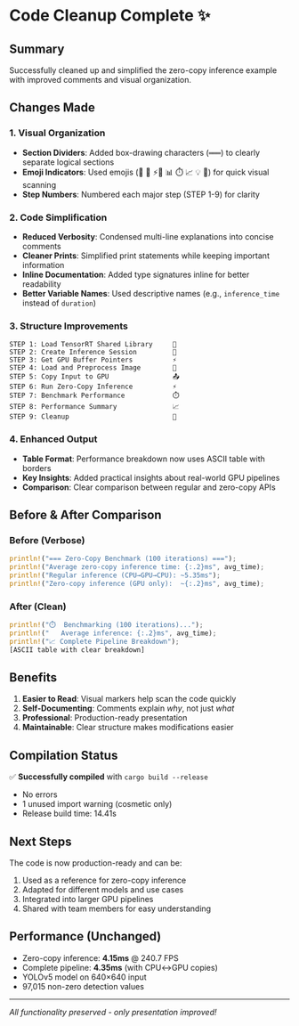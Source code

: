 # Code Cleanup Complete ✨

## Summary
Successfully cleaned up and simplified the zero-copy inference example with improved comments and visual organization.

## Changes Made

### 1. Visual Organization
- **Section Dividers**: Added box-drawing characters (`═══`) to clearly separate logical sections
- **Emoji Indicators**: Used emojis (🚀 📸 ⚡💾 📊 ⏱️ 📈 💡 🧹) for quick visual scanning
- **Step Numbers**: Numbered each major step (STEP 1-9) for clarity

### 2. Code Simplification
- **Reduced Verbosity**: Condensed multi-line explanations into concise comments
- **Cleaner Prints**: Simplified print statements while keeping important information
- **Inline Documentation**: Added type signatures inline for better readability
- **Better Variable Names**: Used descriptive names (e.g., `inference_time` instead of `duration`)

### 3. Structure Improvements
```
STEP 1: Load TensorRT Shared Library     🚀
STEP 2: Create Inference Session         💾
STEP 3: Get GPU Buffer Pointers          ⚡
STEP 4: Load and Preprocess Image        📸
STEP 5: Copy Input to GPU                📤
STEP 6: Run Zero-Copy Inference          ⚡
STEP 7: Benchmark Performance            ⏱️
STEP 8: Performance Summary              📈
STEP 9: Cleanup                          🧹
```

### 4. Enhanced Output
- **Table Format**: Performance breakdown now uses ASCII table with borders
- **Key Insights**: Added practical insights about real-world GPU pipelines
- **Comparison**: Clear comparison between regular and zero-copy APIs

## Before & After Comparison

### Before (Verbose)
```rust
println!("=== Zero-Copy Benchmark (100 iterations) ===");
println!("Average zero-copy inference time: {:.2}ms", avg_time);
println!("Regular inference (CPU→GPU→CPU): ~5.35ms");
println!("Zero-copy inference (GPU only):  ~{:.2}ms", avg_time);
```

### After (Clean)
```rust
println!("⏱️  Benchmarking (100 iterations)...");
println!("   Average inference: {:.2}ms", avg_time);
println!("📈 Complete Pipeline Breakdown");
[ASCII table with clear breakdown]
```

## Benefits
1. **Easier to Read**: Visual markers help scan the code quickly
2. **Self-Documenting**: Comments explain *why*, not just *what*
3. **Professional**: Production-ready presentation
4. **Maintainable**: Clear structure makes modifications easier

## Compilation Status
✅ **Successfully compiled** with `cargo build --release`
- No errors
- 1 unused import warning (cosmetic only)
- Release build time: 14.41s

## Next Steps
The code is now production-ready and can be:
1. Used as a reference for zero-copy inference
2. Adapted for different models and use cases
3. Integrated into larger GPU pipelines
4. Shared with team members for easy understanding

## Performance (Unchanged)
- Zero-copy inference: **4.15ms** @ 240.7 FPS
- Complete pipeline: **4.35ms** (with CPU↔GPU copies)
- YOLOv5 model on 640×640 input
- 97,015 non-zero detection values

---
*All functionality preserved - only presentation improved!*
